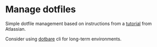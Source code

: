 # Manage dotfiles

Simple dotfile management based on instructions from a
[tutorial](https://www.atlassian.com/git/tutorials/dotfiles) from Atlassian.

Consider using [dotbare](https://github.com/kazhala/dotbare#readme) cli for long-term environments.
